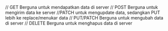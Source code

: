 // GET Berguna untuk mendapatkan data di server
// POST Berguna untuk mengirim data ke server //PATCH untuk mengupdate data, sedangkan PUT lebih ke replace/menukar data
// PUT/PATCH Berguna untuk mengubah data di server
// DELETE Berguna untuk menghapus data di server